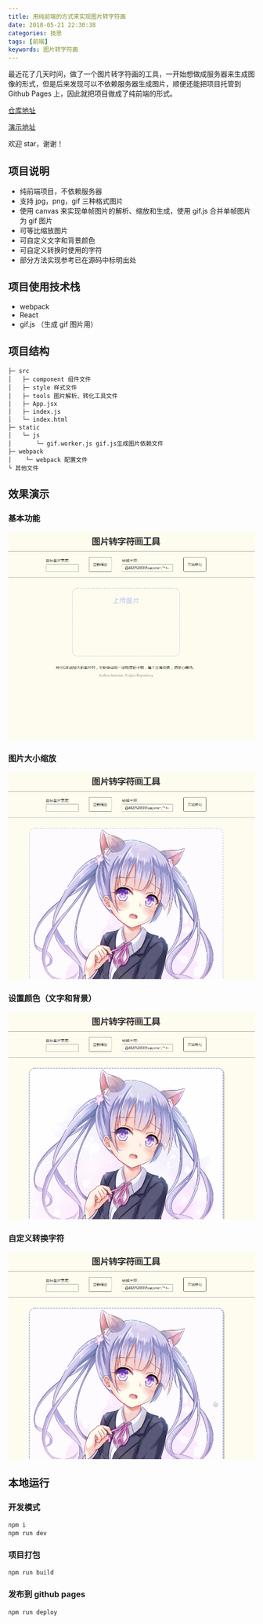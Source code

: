 ```yaml
---
title: 用纯前端的方式来实现图片转字符画
date: 2018-05-21 22:30:38
categories: 技思
tags: [前端]
keywords: 图片转字符画
---
```


最近花了几天时间，做了一个图片转字符画的工具，一开始想做成服务器来生成图像的形式，但是后来发现可以不依赖服务器生成图片，顺便还能把项目托管到 Github Pages 上，因此就把项目做成了纯前端的形式。

[仓库地址](https://github.com/kainstar/image-to-text)

[演示地址](https://kainstar.github.io/image-to-text/)

欢迎 star，谢谢！

<!-- more -->

## 项目说明

- 纯前端项目，不依赖服务器
- 支持 jpg，png，gif 三种格式图片
- 使用 canvas 来实现单帧图片的解析、缩放和生成，使用 gif.js 合并单帧图片为 gif 图片
- 可等比缩放图片
- 可自定义文字和背景颜色
- 可自定义转换时使用的字符
- 部分方法实现参考已在源码中标明出处

## 项目使用技术栈

- webpack
- React
- gif.js （生成 gif 图片用）

## 项目结构

```
├─ src
│   ├─ component 组件文件
│   ├─ style 样式文件
│   ├─ tools 图片解析、转化工具文件
│   ├─ App.jsx
│   ├─ index.js
│   └─ index.html
├─ static
│   └─ js
│       └─ gif.worker.js gif.js生成图片依赖文件
├─ webpack
│    └─ webpack 配置文件
└ 其他文件
```

## 效果演示

### 基本功能

![basic](%E7%94%A8%E7%BA%AF%E5%89%8D%E7%AB%AF%E7%9A%84%E6%96%B9%E5%BC%8F%E6%9D%A5%E5%AE%9E%E7%8E%B0%E5%9B%BE%E7%89%87%E8%BD%AC%E5%AD%97%E7%AC%A6%E7%94%BB/basic.gif)

### 图片大小缩放

![size](%E7%94%A8%E7%BA%AF%E5%89%8D%E7%AB%AF%E7%9A%84%E6%96%B9%E5%BC%8F%E6%9D%A5%E5%AE%9E%E7%8E%B0%E5%9B%BE%E7%89%87%E8%BD%AC%E5%AD%97%E7%AC%A6%E7%94%BB/size.gif)

### 设置颜色（文字和背景）

![size](%E7%94%A8%E7%BA%AF%E5%89%8D%E7%AB%AF%E7%9A%84%E6%96%B9%E5%BC%8F%E6%9D%A5%E5%AE%9E%E7%8E%B0%E5%9B%BE%E7%89%87%E8%BD%AC%E5%AD%97%E7%AC%A6%E7%94%BB/color.gif)

### 自定义转换字符

![size](%E7%94%A8%E7%BA%AF%E5%89%8D%E7%AB%AF%E7%9A%84%E6%96%B9%E5%BC%8F%E6%9D%A5%E5%AE%9E%E7%8E%B0%E5%9B%BE%E7%89%87%E8%BD%AC%E5%AD%97%E7%AC%A6%E7%94%BB/custom-chars.gif)

## 本地运行

### 开发模式

```bash
npm i
npm run dev
```

### 项目打包

```bash
npm run build
```

### 发布到 github pages

```bash
npm run deploy
```
